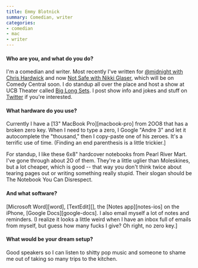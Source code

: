 ```yaml
---
title: Emmy Blotnick
summary: Comedian, writer
categories:
- comedian
- mac
- writer
---
```


#### Who are you, and what do you do?

I'm a comedian and writer. Most recently I've written for [@midnight with Chris Hardwick](http://www.cc.com/shows/-midnight "A celebrity comedy TV show.") and now [Not Safe with Nikki Glaser](http://press.cc.com/press-release/2015/06/02/press-comedy-central-orders-not-safe-with-nikki-glaser-to-series "A press release about the Nikki Glaser TV show."), which will be on Comedy Central soon. I do standup all over the place and host a show at UCB Theater called [Big Long Sets](https://franklin.ucbtheatre.com/show/5319 "Emmy's comedy theatre show."). I post show info and jokes and stuff on [Twitter](https://twitter.com/emmyblotnick "Emmy's Twitter account.") if you're interested.

#### What hardware do you use?

Currently I have a [13" MacBook Pro][macbook-pro] from 2OO8 that has a broken zero key. When I need to type a zero, I Google "Andre 3" and let it autocomplete the "thousand," then I copy-paste one of his zeroes. It's a terrific use of time. (Finding an end parenthesis is a little trickier.]

For standup, I like these 6x8" hardcover notebooks from Pearl River Mart. I've gone through about 2O of them. They're a little uglier than Moleskines, but a lot cheaper, which is good -- that way you don't think twice about tearing pages out or writing something really stupid. Their slogan should be The Notebook You Can Disrespect.

#### And what software?

[Microsoft Word][word], [TextEdit][], the [Notes app][notes-ios] on the iPhone, [Google Docs][google-docs]. I also email myself a lot of notes and reminders. (I realize it looks a little weird when I have an inbox full of emails from myself, but guess how many fucks I give? Oh right, no zero key.]

#### What would be your dream setup?

Good speakers so I can listen to shitty pop music and someone to shame me out of taking so many trips to the kitchen.